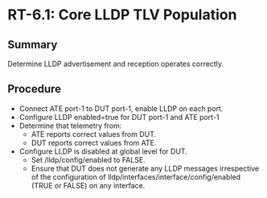 # RT-6.1: Core LLDP TLV Population

## Summary

Determine LLDP advertisement and reception operates correctly.

## Procedure

* Connect ATE port-1 to DUT port-1, enable LLDP on each port.
* Configure LLDP enabled=true  for DUT port-1 and ATE port-1
* Determine that telemetry from:
  * ATE reports correct values from DUT.
  * DUT reports correct values from ATE.
* Configure LLDP is disabled at global level for DUT. 
  * Set /lldp/config/enabled to FALSE.
  * Ensure that DUT does not generate any LLDP messages irrespective of the
    configuration of lldp/interfaces/interface/config/enabled (TRUE or FALSE)
    on any interface.
